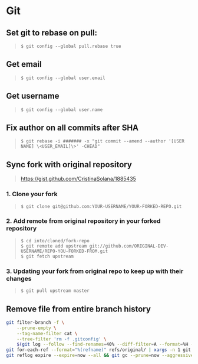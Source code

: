 # Git

## Set git to rebase on pull:

> `$ git config --global pull.rebase true`

## Get email

> `$ git config --global user.email`

## Get username

> `$ git config --global user.name`

## Fix author on all commits after SHA

> `$ git rebase -i ####### -x "git commit --amend --author '[USER NAME] \<USER_EMAIL]\>' -CHEAD"`

## Sync fork with original repository

><https://gist.github.com/CristinaSolana/1885435>

### 1. Clone your fork

> `$ git clone git@github.com:YOUR-USERNAME/YOUR-FORKED-REPO.git`

### 2. Add remote from original repository in your forked repository

> `$ cd into/cloned/fork-repo`  
> `$ git remote add upstream git://github.com/ORIGINAL-DEV-USERNAME/REPO-YOU-FORKED-FROM.git`  
> `$ git fetch upstream`

### 3. Updating your fork from original repo to keep up with their changes

> `$ git pull upstream master`

## Remove file from entire branch history

```bash
git filter-branch -f \
    --prune-empty \
    --tag-name-filter cat \
    --tree-filter 'rm -f .gitconfig' \
    $(git log --follow --find-renames=40% --diff-filter=A --format=%H -- .gitconfig)~..HEAD
git for-each-ref --format="%(refname)" refs/original/ | xargs -n 1 git update-ref -d
git reflog expire --expire=now --all && git gc --prune=now --aggressive 
```
